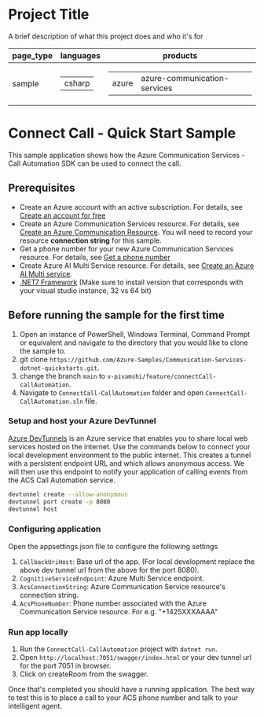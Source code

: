 
# Project Title

A brief description of what this project does and who it's for

|page_type|languages|products
|---|---|---|
|sample|<table><tr><td>csharp</tr></td></table>|<table><tr><td>azure</td><td>azure-communication-services</td></tr></table>|

# Connect Call - Quick Start Sample

This sample application shows how the Azure Communication Services  - Call Automation SDK can be used to connect the call. 

## Prerequisites

- Create an Azure account with an active subscription. For details, see [Create an account for free](https://azure.microsoft.com/free/)
- Create an Azure Communication Services resource. For details, see [Create an Azure Communication Resource](https://docs.microsoft.com/azure/communication-services/quickstarts/create-communication-resource). You will need to record your resource **connection string** for this sample.
- Get a phone number for your new Azure Communication Services resource. For details, see [Get a phone number](https://learn.microsoft.com/en-us/azure/communication-services/quickstarts/telephony/get-phone-number?tabs=windows&pivots=programming-language-csharp)
- Create Azure AI Multi Service resource. For details, see [Create an Azure AI Multi service](https://learn.microsoft.com/en-us/azure/cognitive-services/cognitive-services-apis-create-account).
- [.NET7 Framework](https://dotnet.microsoft.com/en-us/download/dotnet/7.0) (Make sure to install version that corresponds with your visual studio instance, 32 vs 64 bit)

## Before running the sample for the first time

1. Open an instance of PowerShell, Windows Terminal, Command Prompt or equivalent and navigate to the directory that you would like to clone the sample to.
2. git clone `https://github.com/Azure-Samples/Communication-Services-dotnet-quickstarts.git`.
3. change the branch `main` to `v-pivamshi/feature/connectCall-callAutomation`.
4. Navigate to `ConnectCall-CallAutomation` folder and open `ConnectCall-CallAutomation.sln` file.

### Setup and host your Azure DevTunnel

[Azure DevTunnels](https://learn.microsoft.com/en-us/azure/developer/dev-tunnels/overview) is an Azure service that enables you to share local web services hosted on the internet. Use the commands below to connect your local development environment to the public internet. This creates a tunnel with a persistent endpoint URL and which allows anonymous access. We will then use this endpoint to notify your application of calling events from the ACS Call Automation service.

```bash
devtunnel create --allow-anonymous
devtunnel port create -p 8080
devtunnel host
```


### Configuring application

Open the appsettings.json file to configure the following settings

1. `CallbackUriHost`:  Base url of the app. (For local development replace the above dev tunnel url from the above for the port 8080).
1. `CognitiveServiceEndpoint`: Azure Multi Service endpoint.
1. `AcsConnectionString`: Azure Communication Service resource's connection string.
2. `AcsPhoneNumber`: Phone number associated with the Azure Communication Service resource. For e.g. "+1425XXXAAAA"

### Run app locally

1. Run the `ConnectCall-CallAutomation` project with `dotnet run`.
2. Open `http://localhost:7051/swagger/index.html` or your dev tunnel url for the port 7051 in browser.
3. Click on createRoom from the swagger.

Once that's completed you should have a running application. The best way to test this is to place a call to your ACS phone number and talk to your intelligent agent.